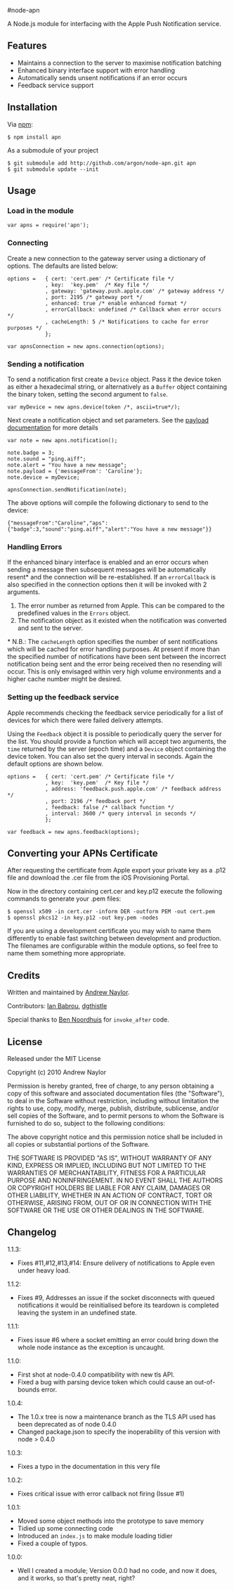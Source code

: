 #node-apn

A Node.js module for interfacing with the Apple Push Notification service.

## Features

- Maintains a connection to the server to maximise notification batching
- Enhanced binary interface support with error handling
- Automatically sends unsent notifications if an error occurs
- Feedback service support

## Installation

Via [npm][]:

	$ npm install apn
	
As a submodule of your project

	$ git submodule add http://github.com/argon/node-apn.git apn
	$ git submodule update --init

## Usage
### Load in the module

	var apns = require('apn');
	
### Connecting
Create a new connection to the gateway server using a dictionary of options. The defaults are listed below:

	options =   { cert: 'cert.pem' /* Certificate file */
				, key:	'key.pem'  /* Key file */
				, gateway: 'gateway.push.apple.com' /* gateway address */
				, port: 2195 /* gateway port */
				, enhanced: true /* enable enhanced format */
				, errorCallback: undefined /* Callback when error occurs */
				, cacheLength: 5 /* Notifications to cache for error purposes */
				};
	
	var apnsConnection = new apns.connection(options);

### Sending a notification
To send a notification first create a `Device` object. Pass it the device token as either a hexadecimal string, or alternatively as a `Buffer` object containing the binary token, setting the second argument to `false`.

	var myDevice = new apns.device(token /*, ascii=true*/);

Next create a notification object and set parameters. See the [payload documentation][pl] for more details

	var note = new apns.notification();
	
	note.badge = 3;
	note.sound = "ping.aiff";
	note.alert = "You have a new message";
	note.payload = {'messageFrom': 'Caroline'};
	note.device = myDevice;
	
	apnsConnection.sendNotification(note);
	
The above options will compile the following dictionary to send to the device:

	{"messageFrom":"Caroline","aps":{"badge":3,"sound":"ping.aiff","alert":"You have a new message"}}
	
### Handling Errors

If the enhanced binary interface is enabled and an error occurs when sending a message then subsequent messages will be automatically resent* and the connection will be re-established. If an `errorCallback` is also specified in the connection options then it will be invoked with 2 arguments.

1. The error number as returned from Apple. This can be compared to the predefined values in the `Errors` object.
1. The notification object as it existed when the notification was converted and sent to the server.

\* N.B.: The `cacheLength` option specifies the number of sent notifications which will be cached for error handling purposes. At present if more than the specified number of notifications have been sent between the incorrect notification being sent and the error being received then no resending will occur. This is only envisaged within very high volume environments and a higher cache number might be desired.
### Setting up the feedback service

Apple recommends checking the feedback service periodically for a list of devices for which there were failed delivery attempts.

Using the `Feedback` object it is possible to periodically query the server for the list. You should provide a function which will accept two arguments, the `time` returned by the server (epoch time) and a `Device` object containing the device token. You can also set the query interval in seconds. Again the default options are shown below.

	options =	{ cert: 'cert.pem' /* Certificate file */
				, key:	'key.pem'  /* Key file */
				, address: 'feedback.push.apple.com' /* feedback address */
				, port: 2196 /* feedback port */
				, feedback: false /* callback function */
				, interval: 3600 /* query interval in seconds */
				};

	var feedback = new apns.feedback(options);

## Converting your APNs Certificate

After requesting the certificate from Apple export your private key as a .p12 file and download the .cer file from the iOS Provisioning Portal.

Now in the directory containing cert.cer and key.p12 execute the following commands to generate your .pem files:

	$ openssl x509 -in cert.cer -inform DER -outform PEM -out cert.pem
	$ openssl pkcs12 -in key.p12 -out key.pem -nodes
	
If you are using a development certificate you may wish to name them differently to enable fast switching between development and production. The filenames are configurable within the module options, so feel free to name them something more appropriate.

## Credits

Written and maintained by [Andrew Naylor][mphys].

Contributors: [Ian Babrou][bobrik], [dgthistle][dgthistle]

Special thanks to [Ben Noordhuis][bnoordhuis] for `invoke_after` code.

## License

Released under the MIT License

Copyright (c) 2010 Andrew Naylor

Permission is hereby granted, free of charge, to any person obtaining a copy
of this software and associated documentation files (the "Software"), to deal
in the Software without restriction, including without limitation the rights
to use, copy, modify, merge, publish, distribute, sublicense, and/or sell
copies of the Software, and to permit persons to whom the Software is
furnished to do so, subject to the following conditions:

The above copyright notice and this permission notice shall be included in
all copies or substantial portions of the Software.

THE SOFTWARE IS PROVIDED "AS IS", WITHOUT WARRANTY OF ANY KIND, EXPRESS OR IMPLIED, INCLUDING BUT NOT LIMITED TO THE WARRANTIES OF MERCHANTABILITY, FITNESS FOR A PARTICULAR PURPOSE AND NONINFRINGEMENT. IN NO EVENT SHALL THE AUTHORS OR COPYRIGHT HOLDERS BE LIABLE FOR ANY CLAIM, DAMAGES OR OTHER LIABILITY, WHETHER IN AN ACTION OF CONTRACT, TORT OR OTHERWISE, ARISING FROM, OUT OF OR IN CONNECTION WITH THE SOFTWARE OR THE USE OR OTHER DEALINGS IN THE SOFTWARE.

[pl]: https://developer.apple.com/library/ios/#documentation/NetworkingInternet/Conceptual/RemoteNotificationsPG/ApplePushService/ApplePushService.html#//apple_ref/doc/uid/TP40008194-CH100-SW1 "Local and Push Notification Programming Guide: Apple Push Notification Service"
[mphys]: http://mphys.com
[bnoordhuis]: http://bnoordhuis.nl
[npm]: http://github.com/isaacs/npm
[bobrik]: http://bobrik.name
[dgthistle]: https://github.com/dgthistle

## Changelog

1.1.3:

* Fixes #11,#12,#13,#14: Ensure delivery of notifications to Apple even under heavy load.

1.1.2:

* Fixes #9, Addresses an issue if the socket disconnects with queued notifications it would be reinitialised before its teardown is completed leaving the system in an undefined state.

1.1.1:

* Fixes issue #6 where a socket emitting an error could bring down the whole node instance as the exception is uncaught.

1.1.0:

* First shot at node-0.4.0 compatibility with new tls API.
* Fixed a bug with parsing device token which could cause an out-of-bounds error.

1.0.4:

* The 1.0.x tree is now a maintenance branch as the TLS API used has been deprecated as of node 0.4.0
* Changed package.json to specify the inoperability of this version with node > 0.4.0

1.0.3:

* Fixes a typo in the documentation in this very file

1.0.2:

* Fixes critical issue with error callback not firing (Issue #1)

1.0.1:

* Moved some object methods into the prototype to save memory
* Tidied up some connecting code
* Introduced an `index.js` to make module loading tidier
* Fixed a couple of typos. 

1.0.0: 
 
* Well I created a module; Version 0.0.0 had no code, and now it does, and it works, so that's pretty neat, right?